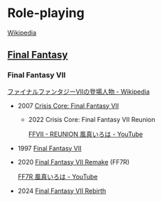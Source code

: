 # Role-playing
[Wikipedia](https://en.wikipedia.org/wiki/Role-playing_video_game)

## [Final Fantasy](https://en.wikipedia.org/wiki/Final_Fantasy)
### Final Fantasy VII
[ファイナルファンタジーVIIの登場人物 - Wikipedia](https://ja.wikipedia.org/wiki/%E3%83%95%E3%82%A1%E3%82%A4%E3%83%8A%E3%83%AB%E3%83%95%E3%82%A1%E3%83%B3%E3%82%BF%E3%82%B8%E3%83%BCVII%E3%81%AE%E7%99%BB%E5%A0%B4%E4%BA%BA%E7%89%A9)

- 2007 [Crisis Core: Final Fantasy VII](https://en.wikipedia.org/wiki/Crisis_Core:_Final_Fantasy_VII)
  - 2022 Crisis Core: Final Fantasy VII Reunion

    [FFVII - REUNION 風真いろは - YouTube](https://www.youtube.com/playlist?list=PLUfQ3xz0-JekdNU1HtN-Esud0o5Ta4g9U)

- 1997 [Final Fantasy VII](https://en.wikipedia.org/wiki/Final_Fantasy_VII)

- 2020 [Final Fantasy VII Remake](https://en.wikipedia.org/wiki/Final_Fantasy_VII_Remake) (FF7R)

  [FF7R 風真いろは - YouTube](https://www.youtube.com/playlist?list=PLUfQ3xz0-Jen2DNQvywN1of9aCiHeQar5)

- 2024 [Final Fantasy VII Rebirth](https://en.wikipedia.org/wiki/Final_Fantasy_VII_Rebirth)